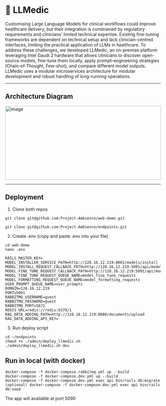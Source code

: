 # 🚀 LLMedic 

Customising Large Language Models for clinical workflows could improve healthcare delivery, but their
integration is constrained by regulatory requirements and clinicians’ limited technical expertise. Existing
fine-tuning frameworks are dependent on technical setup and lack clinician-centred interfaces, limiting
the practical application of LLMs in healthcare. To address these challenges, we developed LLMedic, an
on-premise platform leveraging Intel Gaudi 2 hardware that allows clinicians to discover open-source models,
fine-tune them locally, apply prompt-engineering strategies (Chain-of-Thought, Few-shot), and compare
different model outputs. LLMedic uses a modular microservices architecture for modular development and
robust handling of long-running operations. 

---

## Architecture Diagram

<img width="504" height="239" alt="image" src="https://github.com/user-attachments/assets/d0574263-e168-4abb-9905-dfa557468f5b" />

---

## Deployment

1. Clone both repos

```
git clone git@github.com:Project-Ambience/web-demo.git
```

```
git clone git@github.com:Project-Ambience/endpoints.git
```

2. Create .env (copy and paste .env into your file)

```
cd web-demo
nano .env
```

```
RAILS_MASTER_KEY=
MODEL_INSTALLER_SERVICE_PATH=http://128.16.12.219:8001/models/install
MODEL_INSTALL_REQUEST_CALLBACK_PATH=http://128.16.12.219:5091/api/model_install_requests/update_status
MODEL_FINE_TUNE_REQUEST_CALLBACK_PATH=http://128.16.12.219:5091/api/model_fine_tune_requests/update_status
MODEL_FINE_TUNE_REQUEST_QUEUE_NAME=model_fine_tune_requests
MODEL_FORMATTING_REQUEST_QUEUE_NAME=model_formatting_requests
USER_PROMPT_QUEUE_NAME=user_prompts
DOMAIN=128.16.12.219
PORT=5091
RABBITMQ_USERNAME=guest
RABBITMQ_PASSWORD=guest
RABBITMQ_PORT=5672
REDIS_URL=redis://redis:6379/1
RAG_DATA_ADDING_PATH=http://128.16.12.219:8000/documents/upload
RAG_DATA_ADDING_API_KEY=
```

3. Run deploy script

```
cd ~/endpoints
chmod +x ./admin/deploy_llmedic.sh
./admin/deploy_llmedic.sh dev
```

## Run in local (with docker)

```
docker-compose -f docker-compose.rabbitmq.yml up --build
docker-compose -f docker-compose.dev.yml up --build
docker-compose -f docker-compose.dev.yml exec api bin/rails db:migrate
(optional) docker-compose -f docker-compose.dev.yml exec api bin/rails db:seed
```
The app will available at port 5090
